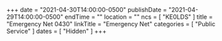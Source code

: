 +++
date = "2021-04-30T14:00:00-0500"
publishDate = "2021-04-29T14:00:00-0500"
endTime = ""
location = ""
ncs = [ "KE0LDS" ]
title = "Emergency Net 0430"
linkTitle = "Emergency Net"
categories = [ "Public Service" ]
dates = [ "Hidden" ]
+++
